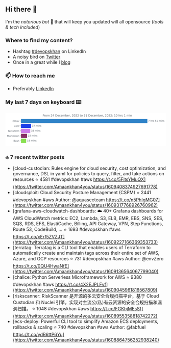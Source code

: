 <!--- [![Hits](https://hits.seeyoufarm.com/api/count/incr/badge.svg?url=https%3A%2F%2Fgithub.com%2Fakhan4u%2Fhit-counter&count_bg=%2379C83D&title_bg=%23555555&icon=&icon_color=%23E7E7E7&title=visits&edge_flat=false)](https://hits.seeyoufarm.com) --->

## Hi there 👋

I'm the _notorious bot_ 🤣 that will keep you updated will all opensource (_tools & tech included_) 

### Where to find my content?

* Hashtag [#devopskhan](https://www.linkedin.com/feed/hashtag/devopskhan) on LinkedIn
* A noisy bird on [Twitter](https://twitter.com/Amaankhan4you)
* Once in a great while I [blog](https://linuxparrot.netlify.app) 


### 📫 **How to reach me**

* Preferably [LinkedIn](https://www.linkedin.com/in/amaan-khan-linux-ninja)

### My last 7 days on keyboard ⌨️

<img src="https://github.com/akhan4u/akhan4u/blob/main/images/stat.svg" alt="Amaan's Wakatime Activity!"/>

### 🔝 7 recent twitter posts
<!-- DEVDOJO:START -->
- [cloud-custodian: Rules engine for cloud security, cost optimization, and governance, DSL in yaml for policies to query, filter, and take actions on resources
⭐️ 4581
#devopskhan #aws
https://t.co/5FitsYMuQX](https://twitter.com/Amaankhan4you/status/1609408374927691778)
- [cloudsploit: Cloud Security Posture Management &lpar;CSPM&rpar;
⭐️ 2441
#devopskhan #aws
Author: @aquasecteam
https://t.co/n5PhIgMG07](https://twitter.com/Amaankhan4you/status/1609317768926760962)
- [grafana-aws-cloudwatch-dashboards: :cloud: 40+ Grafana dashboards for AWS CloudWatch metrics: EC2, Lambda, S3, ELB, EMR, EBS, SNS, SES, SQS, RDS, EFS, ElastiCache, Billing, API Gateway, VPN, Step Functions, Route 53, CodeBuild, ...
⭐️ 1693
#devopskhan #aws
https://t.co/xErf5ZVZJT](https://twitter.com/Amaankhan4you/status/1609227166369353733)
- [terratag: Terratag is a CLI tool that enables users of Terraform to automatically create and maintain tags across their entire set of AWS, Azure, and GCP resources
⭐️ 731
#devopskhan #aws
Author: @envZero
https://t.co/0QU4HwaNfE](https://twitter.com/Amaankhan4you/status/1609136564067799040)
- [chalice: Python Serverless Microframework for AWS
⭐️ 9380
#devopskhan #aws
https://t.co/4X2EJPLFvf](https://twitter.com/Amaankhan4you/status/1609045961816567809)
- [riskscanner: RiskScanner 是开源的多云安全合规扫描平台，基于 Cloud Custodian 和 Nuclei 引擎，实现对主流公&lpar;私&rpar;有云资源的安全合规扫描和漏洞扫描。
⭐️ 1048
#devopskhan #aws
https://t.co/FGKhjMEsSf](https://twitter.com/Amaankhan4you/status/1608955358818742272)
- [ecs-deploy: Powerful CLI tool to simplify Amazon ECS deployments, rollbacks &amp; scaling
⭐️ 740
#devopskhan #aws
Author: @fabfuel
https://t.co/ydR6ttP6Yu](https://twitter.com/Amaankhan4you/status/1608864756252938240)
<!-- DEVDOJO:END -->

<!-- ![Amaan's GitHub stats](https://github-readme-stats.vercel.app/api?username=akhan4u&count_private=true&show_icons=true&hide=contribs) -->
